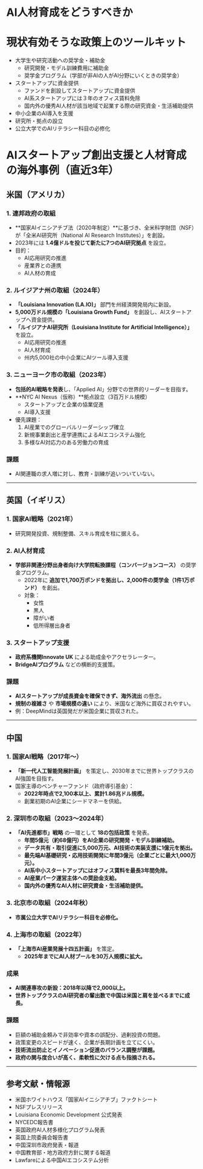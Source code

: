 # AI人材育成をどうすべきか
# 現状有効そうな政策上のツールキット
- 大学生や研究活動への奨学金・補助金
  - 研究開発・モデル訓練費用に補助金
  - 奨学金プログラム（学部が非AIの人がAI分野にいくときの奨学金）
- スタートアップに資金提供
  - ファンドを創設してスタートアップに資金提供
  - AI系スタートアップには３年のオフィス賃料免除
  - 国内外の優秀AI人材が該当地域で起業する際の研究資金・生活補助提供
- 中小企業のAI導入を支援
- 研究所・拠点の設立
- 公立大学でのAIリテラシー科目の必修化


# AIスタートアップ創出支援と人材育成の海外事例（直近3年）

## 米国（アメリカ）

### 1. 連邦政府の取組
- **国家AIイニシアチブ法（2020年制定）**に基づき、全米科学財団（NSF）が「全米AI研究所（National AI Research Institutes）」を創設。
- 2023年には **1.4億ドルを投じて新たに7つのAI研究拠点** を設立。
- 目的：
  - AI応用研究の推進
  - 産業界との連携
  - AI人材の育成

### 2. ルイジアナ州の取組（2024年）
- **「Louisiana Innovation (LA.IO)」** 部門を州経済開発局内に新設。
- **5,000万ドル規模の「Louisiana Growth Fund」** を創設し、AIスタートアップへ資金提供。
- **「ルイジアナAI研究所（Louisiana Institute for Artificial Intelligence）」** を設立。
  - AI応用研究の推進
  - AI人材育成
  - 州内5,000社の中小企業にAIツール導入支援

### 3. ニューヨーク市の取組（2023年）
- **包括的AI戦略を発表**し、「Applied AI」分野での世界的リーダーを目指す。
- **NYC AI Nexus（仮称）**拠点設立（3百万ドル規模）
  - スタートアップと企業の協業促進
  - AI導入支援
- 優先課題：
  1. AI産業でのグローバルリーダーシップ確立
  2. 新規事業創出と産学連携によるAIエコシステム強化
  3. 多様なAI対応力のある労働力の育成

### 課題
- AI関連職の求人増に対し、教育・訓練が追いついていない。

---

## 英国（イギリス）

### 1. 国家AI戦略（2021年）
- 研究開発投資、規制整備、スキル育成を柱に据える。

### 2. AI人材育成
- **学部非関連分野出身者向け大学院転換課程（コンバージョンコース）** の奨学金プログラム。
  - 2022年に **追加で1,700万ポンドを拠出し、2,000件の奨学金（1件1万ポンド）** を創出。
  - 対象：
    - 女性
    - 黒人
    - 障がい者
    - 低所得層出身者

### 3. スタートアップ支援
- **政府系機関Innovate UK** による助成金やアクセラレーター。
- **BridgeAIプログラム** などの横断的支援策。

### 課題
- **AIスタートアップが成長資金を確保できず、海外流出** の懸念。
- **規制の複雑さ** や **市場規模の違い** により、米国など海外に買収されやすい。
- 例：DeepMindは英国発だが米国企業に買収された。

---

## 中国

### 1. 国家AI戦略（2017年〜）
- **「新一代人工智能発展計画」** を策定し、2030年までに世界トップクラスのAI強国を目指す。
- 国家主導のベンチャーファンド（政府導引基金）：
  - **2022年時点で2,100本以上、累計1.86兆ドル規模。**
  - 創業初期のAI企業にシードマネーを供給。

### 2. 深圳市の取組（2023〜2024年）
- **「AI先進都市」戦略** の一環として **18の包括政策** を発表。
  - **年間5億元（約68億円）をAI企業の研究開発・モデル訓練補助。**
  - **データ共有・取引促進に5,000万元、AI技術の実装支援に1億元を拠出。**
  - **最先端AI基礎研究・応用技術開発に年間3億元（企業ごとに最大1,000万元）。**
  - **AI系中小スタートアップにはオフィス賃料を最長3年間免除。**
  - **AI産業パーク運営主体への奨励金支給。**
  - **国内外の優秀なAI人材に研究資金・生活補助提供。**

### 3. 北京市の取組（2024年秋）
- **市属公立大学でAIリテラシー科目を必修化。**

### 4. 上海市の取組（2022年）
- **「上海市AI産業発展十四五計画」** を策定。
  - **2025年までにAI人材プールを30万人規模に拡大。**

### 成果
- **AI関連専攻の新設：2018年以降で2,000以上。**
- **世界トップクラスのAI研究者の輩出数で中国は米国と肩を並べるまでに成長。**

### 課題
- 巨額の補助金頼みで非効率や資本の誤配分、過剰投資の問題。
- 政策変更のスピードが速く、企業が長期計画を立てにくい。
- **技術流出防止とイノベーション促進のバランス調整が課題。**
- **政府の関与度合いが高く、柔軟性に欠ける点も指摘される。**

---

## 参考文献・情報源
- 米国ホワイトハウス「国家AIイニシアチブ」ファクトシート
- NSFプレスリリース
- Louisiana Economic Development 公式発表
- NYCEDC報告書
- 英国政府AI人材多様化プログラム発表
- 英国上院委員会報告書
- 中国深圳市政府発表・報道
- 中国教育部・地方政府方針に関する報道
- Lawfareによる中国AIエコシステム分析
